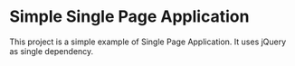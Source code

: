 # Simple Single Page Application

This project is a simple example of Single Page Application. It uses jQuery as single dependency.
